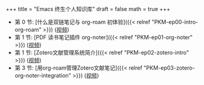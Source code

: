 +++
title = "Emacs 终生个人知识库"
draft = false
math = true
+++

-   第 0 节: [什么是双链笔记与 org-roam 初体验]({{< relref "PKM-ep00-intro-org-roam" >}}) ([视频](https://www.bilibili.com/video/BV1qV4y1Z7h9/))
-   第 1 节: [PDF 读书笔记插件 org-noter]({{< relref "PKM-ep01-org-noter" >}}) ([视频](https://www.bilibili.com/video/BV1Tc411s7Tu/))
-   第 1 节: [Zotero文献管理系统简介]({{< relref "PKM-ep02-zotero-intro" >}}) ([视频](https://www.bilibili.com/video/BV1Lc411J7gQ/))
-   第 3 节: [用org-roam管理Zotero文献笔记]({{< relref "PKM-ep03-zotero-org-noter-integration" >}}) ([视频](https://www.bilibili.com/video/BV1Mg4y1j75u/))
